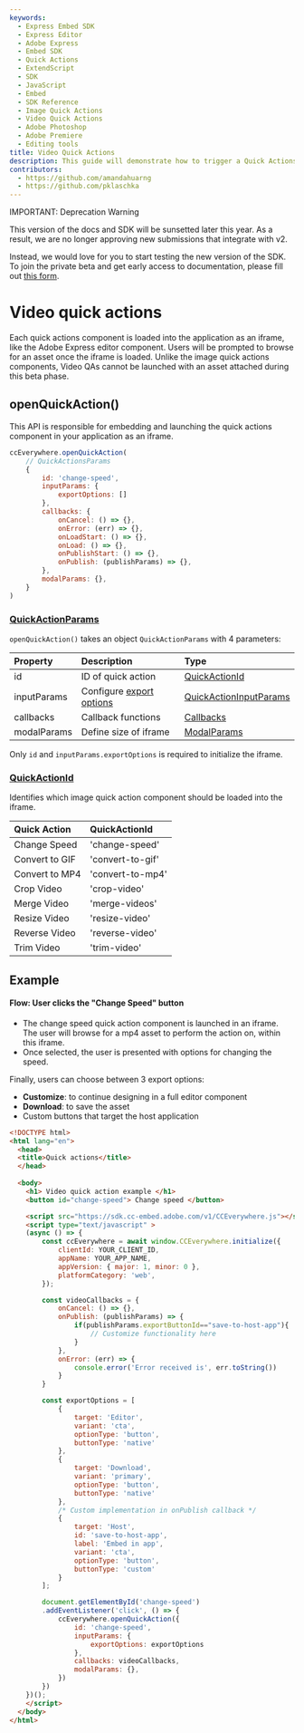 ```yaml
---
keywords:
  - Express Embed SDK
  - Express Editor
  - Adobe Express
  - Embed SDK
  - Quick Actions
  - ExtendScript
  - SDK
  - JavaScript
  - Embed
  - SDK Reference
  - Image Quick Actions
  - Video Quick Actions
  - Adobe Photoshop
  - Adobe Premiere
  - Editing tools 
title: Video Quick Actions
description: This guide will demonstrate how to trigger a Quick Actions editor for videos.
contributors:
  - https://github.com/amandahuarng
  - https://github.com/pklaschka
---
```


<InlineAlert variant="warning" slots="header, text1, text2" />

IMPORTANT: Deprecation Warning

This version of the docs and SDK will be sunsetted later this year. As a result, we are no longer approving new submissions that integrate with v2.

Instead, we would love for you to start testing the new version of the SDK. To join the private beta and get early access to documentation, please fill out [this form](https://airtable.com/shryiOk1VwoWxUCZs?prefill_Platform=Adobe%20Express%20Embed%20SDK&hide_Platform=true).

# Video quick actions

Each quick actions component is loaded into the application as an iframe, like the Adobe Express editor component. Users will be prompted to browse for an asset once the iframe is loaded. Unlike the image quick actions components, Video QAs cannot be launched with an asset attached during this beta phase.

## openQuickAction()

This API is responsible for embedding and launching the quick actions component in your application as an iframe.

```js
ccEverywhere.openQuickAction(
    // QuickActionsParams
    {
        id: 'change-speed', 
        inputParams: {
            exportOptions: []
        },
        callbacks: {
            onCancel: () => {},
            onError: (err) => {},
            onLoadStart: () => {},
            onLoad: () => {},
            onPublishStart: () => {},
            onPublish: (publishParams) => {},
        },
        modalParams: {},
    }
)
```

### [QuickActionParams](../../../reference/quick_actions/index.md#quickactionparams)

`openQuickAction()` takes an object `QuickActionParams` with 4 parameters:

| Property | Description | Type
| :-- | :-- | :--
| id | ID of quick action| [QuickActionId](../../../reference/quick_actions/index.md#quickactionid)
| inputParams | Configure [export options](../../../reference/quick_actions/index.md#exportoption) | [QuickActionInputParams](../../../reference/quick_actions/index.mdquickactioninputparams)
| callbacks | Callback functions | [Callbacks](../../../reference/shared_types/index.md#callbacks)
| modalParams | Define size of iframe |  [ModalParams](../../../reference/shared_types/index.md#modalparams)

Only `id` and `inputParams.exportOptions` is required to initialize the iframe.

### [QuickActionId](../../../reference/quick_actions/index.md#quickactionid)

Identifies which image quick action component should be loaded into the iframe.

| Quick Action | QuickActionId
| :-- | :--
| Change Speed | 'change-speed'
| Convert to GIF | 'convert-to-gif'
| Convert to MP4 | 'convert-to-mp4'
| Crop Video | 'crop-video'
| Merge Video | 'merge-videos'
| Resize Video | 'resize-video'
| Reverse Video | 'reverse-video'
| Trim Video | 'trim-video'

## Example

#### Flow: User clicks the "Change Speed" button

* The change speed quick action component is launched in an iframe. The user will browse for a mp4 asset to perform the action on, within this iframe.
* Once selected, the user is presented with options for changing the speed.

Finally, users can choose between 3 export options:

* __Customize__: to continue designing in a full editor component
* __Download__: to save the asset
* Custom buttons that target the host application

```html
<!DOCTYPE html>
<html lang="en">
  <head>
  <title>Quick actions</title>
  </head>
    
  <body>
    <h1> Video quick action example </h1>
    <button id="change-speed"> Change speed </button>

    <script src="https://sdk.cc-embed.adobe.com/v1/CCEverywhere.js"></script>
    <script type="text/javascript" >
    (async () => {
        const ccEverywhere = await window.CCEverywhere.initialize({
            clientId: YOUR_CLIENT_ID,
            appName: YOUR_APP_NAME,
            appVersion: { major: 1, minor: 0 },
            platformCategory: 'web',
        });

        const videoCallbacks = {
            onCancel: () => {},
            onPublish: (publishParams) => {
                if(publishParams.exportButtonId=="save-to-host-app"){
                    // Customize functionality here 
                }
            },
            onError: (err) => {
                console.error('Error received is', err.toString())
            }
        }

        const exportOptions = [
            {
                target: 'Editor',
                variant: 'cta',
                optionType: 'button',
                buttonType: 'native'
            },
            {
                target: 'Download',
                variant: 'primary',
                optionType: 'button',
                buttonType: 'native'
            },
            /* Custom implementation in onPublish callback */
            {
                target: 'Host',
                id: 'save-to-host-app',
                label: 'Embed in app',
                variant: 'cta',
                optionType: 'button',
                buttonType: 'custom'
            }
        ];

        document.getElementById('change-speed')
        .addEventListener('click', () => {
            ccEverywhere.openQuickAction({
                id: 'change-speed', 
                inputParams: { 
                    exportOptions: exportOptions
                },
                callbacks: videoCallbacks,
                modalParams: {},
            })
        })
    })();
    </script>
  </body> 
</html>
```
